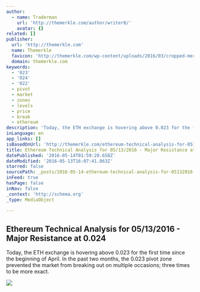 ```yaml
---
author:
  - name: Traderman
    url: 'http://themerkle.com/author/writer8/'
    avatar: {}
related: []
publisher:
  url: 'http://themerkle.com'
  name: Themerkle
  favicon: 'http://themerkle.com/wp-content/uploads/2016/03/cropped-merkle-white-1-192x192.png'
  domain: themerkle.com
keywords:
  - '023'
  - '024'
  - '022'
  - pivot
  - market
  - zones
  - levels
  - price
  - break
  - ethereum
description: 'Today, the ETH exchange is hovering above 0.023 for the first time since the beginning of April. In the past two months, the 0.023 pivot zone prevented the market from breaking out on multiple occasions; three times to be more exact.'
inLanguage: en
app_links: []
isBasedOnUrl: 'http://themerkle.com/ethereum-technical-analysis-for-05132016-major-resistance-at-0-024/'
title: Ethereum Technical Analysis for 05/13/2016 - Major Resistance at 0.024
datePublished: '2016-05-14T01:59:20.658Z'
dateModified: '2016-05-13T16:07:41.863Z'
starred: false
sourcePath: _posts/2016-05-14-ethereum-technical-analysis-for-05132016-major-resistanc.md
inFeed: true
hasPage: false
inNav: false
_context: 'http://schema.org'
_type: MediaObject

---
```

<article style=""><h1>Ethereum Technical Analysis for 05/13/2016 - Major Resistance at 0.024</h1><p>Today, the ETH exchange is hovering above 0.023 for the first time since the beginning of April. In the past two months, the 0.023 pivot zone prevented the market from breaking out on multiple occasions; three times to be more exact.</p><img src="http://themerkle.com/wp-content/uploads/2016/05/Ethereum-technical-analysis-May13.png" /></article>